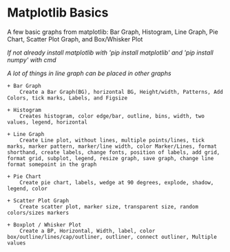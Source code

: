 # Matplotlib Basics
A few basic graphs from matplotlib: Bar Graph, Histogram, Line Graph, Pie Chart, Scatter Plot Graph, and Box/Whisker Plot

*If not already install matplotlib with 'pip install matplotlib' and 'pip install numpy' with cmd*

*A lot of things in line graph can be placed in other graphs*

    + Bar Graph
        Create a Bar Graph(BG), horizontal BG, Height/width, Patterns, Add Colors, tick marks, Labels, and Figsize

    + Histogram
        Creates histogram, color edge/bar, outline, bins, width, two values, legend, horizontal

    + Line Graph
        Create Line plot, without lines, multiple points/lines, tick marks, marker pattern, marker/line width, color Marker/Lines, format shorthand, create labels, change fonts, position of labels, add grid, format grid, subplot, legend, resize graph, save graph, change line format somepoint in the graph

    + Pie Chart
        Create pie chart, labels, wedge at 90 degrees, explode, shadow, legend, color

    + Scatter Plot Graph
        Create scatter plot, marker size, transparent size, random colors/sizes markers

    + Boxplot / Whisker Plot
        Create a BP, Horizontal, Width, label, color box/outline/lines/cap/outliner, outliner, connect outliner, Multiple values